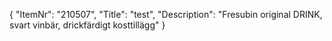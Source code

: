 {
  "ItemNr": "210507",
  "Title": "test",
  "Description": "Fresubin original DRINK, svart vinbär, drickfärdigt kosttillägg"
}